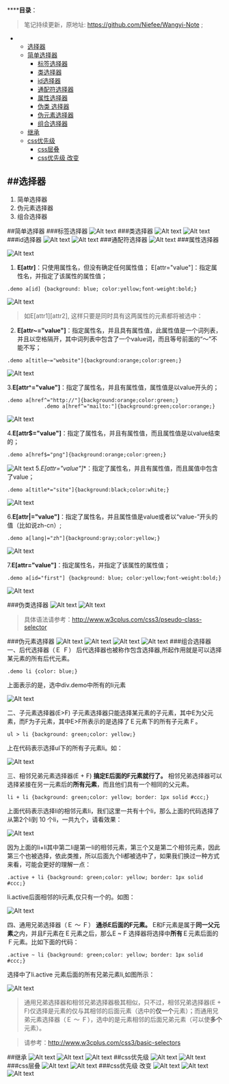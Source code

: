 ******目录**：

>笔记持续更新，原地址: https://github.com/Niefee/Wangyi-Note ;


<ul>
<li><ul>
<li><a href="#选择器">选择器</a></li>
<li><a href="#简单选择器">简单选择器</a><ul>
<li><a href="#标签选择器">标签选择器</a></li>
<li><a href="#类选择器">类选择器</a></li>
<li><a href="#id选择器">id选择器</a></li>
<li><a href="#通配符选择器">通配符选择器</a></li>
<li><a href="#属性选择器">属性选择器</a></li>
<li><a href="#伪类选择器">伪类 选择器</a></li>
<li><a href="#伪元素选择器">伪元素选择器</a></li>
<li><a href="#组合选择器">组合选择器</a></li>
</ul>
</li>
<li><a href="#继承">继承</a></li>
<li><a href="#css优先级">css优先级</a><ul>
<li><a href="#css层叠">css层叠</a></li>
<li><a href="#css优先级-改变">css优先级 改变</a></li>
</ul>
</li>
</ul>
</li>
</ul>

##选择器
----------

1. 简单选择器 
2. 伪元素选择器
3. 组合选择器

##简单选择器
###标签选择器
![Alt text](img/1433145440298.png)
###类选择器
![Alt text](img/1433145628844.png)
![Alt text](img/1433145658443.png)
###id选择器
![Alt text](img/1433145722132.png)
![Alt text](img/1433145733609.png)
###通配符选择器
![Alt text](img/1433145784353.png)
###属性选择器

![Alt text](img/1433148292146.png)

1. **E[attr]**：只使用属性名，但没有确定任何属性值；
 E[attr="value"]：指定属性名，并指定了该属性的属性值；
 ```
 .demo a[id] {background: blue; color:yellow;font-weight:bold;}
 ```
 ![Alt text](img/1433146719829.png)
 >如E[attr1][attr2], 这样只要是同时具有这两属性的元素都将被选中：

2. **E[attr~="value"]**：指定属性名，并且具有属性值，此属性值是一个词列表，并且以空格隔开，其中词列表中包含了一个value词，而且等号前面的“〜”不能不写；
```
.demo a[title~="website"]{background:orange;color:green;}
```
![Alt text](img/1433147706724.png)

 3.**E[attr^="value"]**：指定了属性名，并且有属性值，属性值是以value开头的；
```
.demo a[href^="http://"]{background:orange;color:green;}
			.demo a[href^="mailto:"]{background:green;color:orange;}
```
![Alt text](img/1433147901890.png)

4.**E[attr$="value"]**：指定了属性名，并且有属性值，而且属性值是以value结束的；

```
.demo a[href$="png"]{background:orange;color:green;}
```
![Alt text](img/1433147924207.png)
5.**E[attr*="value"]**：指定了属性名，并且有属性值，而且属值中包含了value；
```
.demo a[title*="site"]{background:black;color:white;}
```
![Alt text](img/1433147966946.png)

6.**E[attr|="value"]**：指定了属性名，并且属性值是value或者以“value-”开头的值（比如说zh-cn）;
```
.demo a[lang|="zh"]{background:gray;color:yellow;}
```
![Alt text](img/1433148011640.png)

7.**E[attr="value"]**：指定属性名，并指定了该属性的属性值；
```
.demo a[id="first"] {background: blue; color:yellow;font-weight:bold;}
```

![Alt text](img/1433148117798.png)


###伪类选择器
![Alt text](img/1433148927363.png)
![Alt text](img/1433148985816.png)
>具体语法请参考：http://www.w3cplus.com/css3/pseudo-class-selector

###伪元素选择器
![Alt text](img/1433151692054.png)
![Alt text](img/1433151778274.png)
![Alt text](img/1433151797959.png)
![Alt text](img/1433151845121.png)
###组合选择器
一、后代选择器（Ｅ Ｆ）
后代选择器也被称作包含选择器,所起作用就是可以选择某元素的所有后代元素。
```
.demo li {color: blue;}
```
上面表示的是，选中div.demo中所有的li元素

![Alt text](img/1433175596303.png)

二、子元素选择器(E>F)
子元素选择器只能选择某元素的子元素，其中E为父元素，而F为子元素，其中E>F所表示的是选择了Ｅ元素下的所有子元素Ｆ。
```
ul > li {background: green;color: yellow;}
```
上在代码表示选择ul下的所有子元素li。如：

![Alt text](img/1433175656145.png)

三、相邻兄弟元素选择器(E + F)
**搞定E后面的F元素就行了。**
相邻兄弟选择器可以选择紧接在另一元素后的**所有元素**，而且他们具有一个相同的父元素。
```
li + li {background: green;color: yellow; border: 1px solid #ccc;}
```
上面代码表示选择li的相邻元素li，我们这里一共有十个li，那么上面的代码选择了从第2个li到 10 个li，一共九个，请看效果：

![Alt text](img/1433175763917.png)

因为上面的li+li其中第二li是第一li的相邻元素，第三个又是第二个相邻元素，因此第三个也被选择，依此类推，所以后面九个li都被选中了，如果我们换过一种方式来看，可能会更好的理解一点：
```
.active + li {background: green;color: yellow; border: 1px solid #ccc;}
```
li.active后面相邻的li元素,仅只有一个的。如图：

![Alt text](img/1433176350858.png)


四、通用兄弟选择器（Ｅ 〜 Ｆ）
**通杀E后面的F元素。**
E和F元素是属于**同一父元素**之内，并且F元素在Ｅ元素之后，那么E ~ F 选择器将选择中**所有**Ｅ元素后面的Ｆ元素。比如下面的代码：
```
.active ~ li {background: green;color: yellow; border: 1px solid #ccc;}
```
选择中了li.active 元素后面的所有兄弟元素li,如图所示：

![Alt text](img/1433176749405.png)

>通用兄弟选择器和相邻兄弟选择器极其相似，只不过，相邻兄弟选择器(E + F)仅选择是元素的仅与其相邻的后面元素（选中的**仅一个**元素）；而通用兄弟元素选择器（Ｅ 〜 Ｆ），选中的是元素相邻的后面兄弟元素（可以使**多个**元素）。

>请参考：http://www.w3cplus.com/css3/basic-selectors

##继承
![Alt text](img/1433212436124.png)
![Alt text](img/1433212520452.png)
![Alt text](img/1433212535985.png)
##css优先级
![Alt text](img/1433212591841.png)
![Alt text](img/1433212633539.png)
###css层叠
![Alt text](img/1433212742487.png)
![Alt text](img/1433212807653.png)
###css优先级 改变
![Alt text](img/1433212852822.png)
![Alt text](img/1433212901791.png)
![Alt text](img/1433212927432.png)







